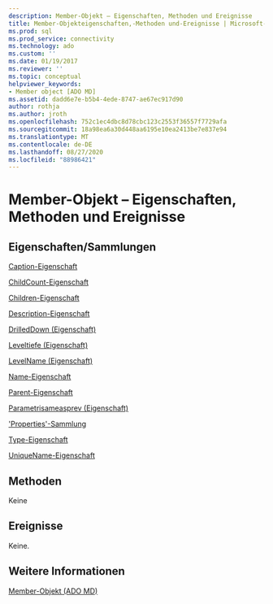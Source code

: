 ```yaml
---
description: Member-Objekt – Eigenschaften, Methoden und Ereignisse
title: Member-Objekteigenschaften,-Methoden und-Ereignisse | Microsoft-Dokumentation
ms.prod: sql
ms.prod_service: connectivity
ms.technology: ado
ms.custom: ''
ms.date: 01/19/2017
ms.reviewer: ''
ms.topic: conceptual
helpviewer_keywords:
- Member object [ADO MD]
ms.assetid: dadd6e7e-b5b4-4ede-8747-ae67ec917d90
author: rothja
ms.author: jroth
ms.openlocfilehash: 752c1ec4dbc8d78cbc123c2553f36557f7729afa
ms.sourcegitcommit: 18a98ea6a30d448aa6195e10ea2413be7e837e94
ms.translationtype: MT
ms.contentlocale: de-DE
ms.lasthandoff: 08/27/2020
ms.locfileid: "88986421"
---
```

# <a name="member-object-properties-methods-and-events"></a>Member-Objekt – Eigenschaften, Methoden und Ereignisse
## <a name="propertiescollections"></a>Eigenschaften/Sammlungen  
 [Caption-Eigenschaft](./caption-property-ado-md.md)  
  
 [ChildCount-Eigenschaft](./childcount-property-ado-md.md)  
  
 [Children-Eigenschaft](./children-property-ado-md.md)  
  
 [Description-Eigenschaft](./description-property-ado-md.md)  
  
 [DrilledDown (Eigenschaft)](./drilleddown-property-ado-md.md)  
  
 [Leveltiefe (Eigenschaft)](./leveldepth-property-ado-md.md)  
  
 [LevelName (Eigenschaft)](./levelname-property-ado-md.md)  
  
 [Name-Eigenschaft](./name-property-ado-md.md)  
  
 [Parent-Eigenschaft](./parent-property-ado-md.md)  
  
 [Parametrisameasprev (Eigenschaft)](./parentsameasprev-property-ado-md.md)  
  
 ['Properties'-Sammlung](../ado-api/properties-collection-ado.md)  
  
 [Type-Eigenschaft](./type-property-ado-md.md)  
  
 [UniqueName-Eigenschaft](./uniquename-property-ado-md.md)  
  
## <a name="methods"></a>Methoden  
 Keine  
  
## <a name="events"></a>Ereignisse  
 Keine.  
  
## <a name="see-also"></a>Weitere Informationen  
 [Member-Objekt (ADO MD)](./member-object-ado-md.md)